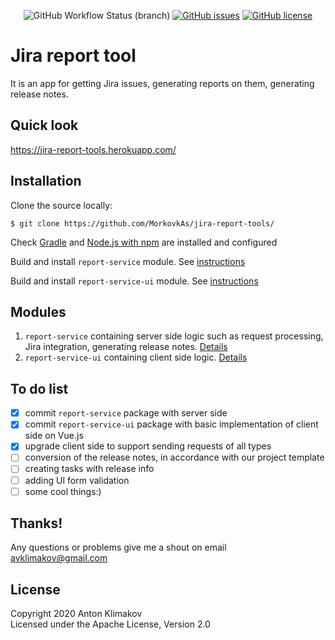 <p align="center">
    <img alt="GitHub Workflow Status (branch)" src="https://img.shields.io/github/workflow/status/MorkovkAs/jira-report-tools/build_master/master">
    <a href="https://github.com/MorkovkAs/jira-report-tools/issues"><img alt="GitHub issues" src="https://img.shields.io/github/issues/MorkovkAs/jira-report-tools"></a>
    <a href="https://github.com/MorkovkAs/jira-report-tools/blob/master/LICENSE"><img alt="GitHub license" src="https://img.shields.io/github/license/MorkovkAs/jira-report-tools"></a>
</p>

# Jira report tool

It is an app for getting Jira issues, generating reports on them, generating release notes.

## Quick look
https://jira-report-tools.herokuapp.com/

## Installation

Clone the source locally:
```
$ git clone https://github.com/MorkovkAs/jira-report-tools/
```

Check [Gradle](https://gradle.org/) and [Node.js with npm](https://nodejs.org/en/download/) are installed and configured

Build and install `report-service` module. See [instructions](report-service/README.md#installation)

Build and install `report-service-ui` module. See [instructions](report-service-ui/README.md#installation)

## Modules
1. `report-service` containing server side logic such as request processing, Jira integration, generating release notes. [Details](report-service/README.md)
2. `report-service-ui` containing client side logic. [Details](report-service-ui/README.md)

## To do list
* [x] commit `report-service` package with server side
* [x] commit `report-service-ui` package with basic implementation of client side on Vue.js
* [x] upgrade client side to support sending requests of all types
* [ ] conversion of the release notes, in accordance with our project template
* [ ] creating tasks with release info
* [ ] adding UI form validation
* [ ] some cool things:)

## Thanks!
Any questions or problems give me a shout on email avklimakov@gmail.com

## License
Copyright 2020 Anton Klimakov\
Licensed under the Apache License, Version 2.0